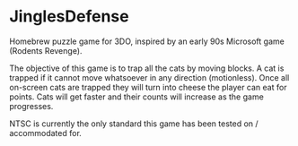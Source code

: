 # JinglesDefense
Homebrew puzzle game for 3DO, inspired by an early 90s Microsoft game (Rodents Revenge).

The objective of this game is to trap all the cats by moving blocks. A cat is trapped if it cannot move whatsoever in any direction (motionless). Once all on-screen cats are trapped they will turn into cheese the player can eat for points. Cats will get faster and their counts will increase as the game progresses.

NTSC is currently the only standard this game has been tested on / accommodated for. 
